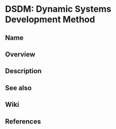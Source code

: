 # DSDM: Dynamic Systems Development Method

## Name

## Overview

## Description

## See also

## Wiki

## References
